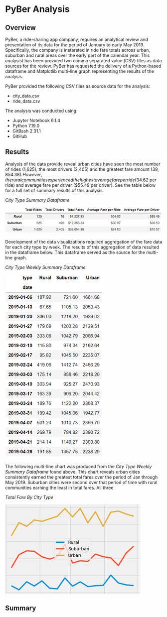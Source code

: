 # PyBer Analysis

## Overview
PyBer, a ride-sharing app company, requires an analytical review and presentation of its data for the period of January to early May 2019. Specifically, the company is inetersted in ride fare totals across urban, suburban and rural areas over the early part of the calendar year. This analysist has been provided two comma separated value (CSV) files as data sources for the review. PyBer has requested the delivery of a Python-based dataframe and Matplotlib multi-line graph representing the results of the analysis.

PyBer provided the following CSV files as source data for the analysis:

* city_data.csv
* ride_data.csv

The analysis was conducted using:

* Jupyter Notebook 6.1.4
* Python 7.19.0
* GitBash 2.31.1
* GitHub

## Results

Analysis of the data provide reveal urban cities have seen the most number of rides (1,625), the most drivers (2,405) and the greatest fare amount ($39,854.38). However, the rural communities experienced the highest average fare per ride ($34.62 per ride) and average fare per driver ($55.49 per driver). See the table below for a full set of summary results of this analysis.

*City Type Summary Dataframe*

![alt text](https://github.com/geboweniii/PyBer_Analysis/blob/main/analysis/City_Type_Summary_Dataframe.PNG)

Development of the data visualizations required aggregation of the fare data for each city type by week. The results of this aggregation of data resulted in the dataframe below. This dataframe served as the source for the multi-line graph.

*City Type Weekly Summary Dataframe*

![alt text](https://github.com/geboweniii/PyBer_Analysis/blob/main/analysis/City_Type_Weekly_Summary_Dataframe.PNG)

The following multi-line chart was produced from the *City Type Weekly Summary Dataframe* found above. This chart reveals urban cities consistently earned the greatest total fares over the period of Jan through May 2019. Suburban cities were second over that period of time with rural communities earning the least in total fares. All three 

*Total Fare By City Type*

![alt text](https://github.com/geboweniii/PyBer_Analysis/blob/main/analysis/PyBer_fare_summary.png)

## Summary
